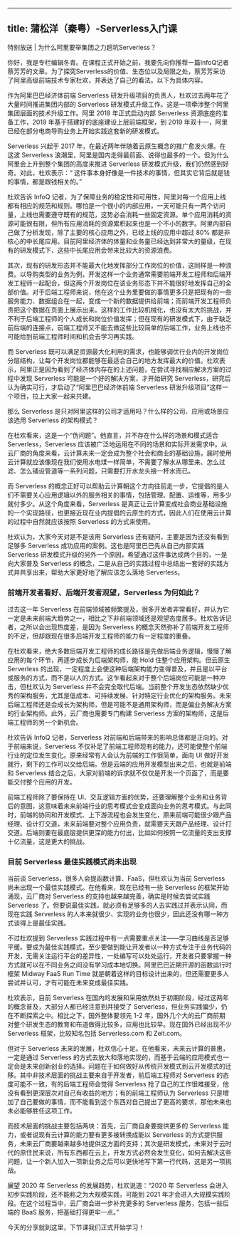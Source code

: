 
---
title: 蒲松洋（秦粤）-Serverless入门课
---

特别放送 | 为什么阿里要举集团之力趟坑Serverless？

你好，我是专栏编辑冬青。在课程正式开始之前，我要先向你推荐一篇InfoQ记者蔡芳芳的文章。为了探究Serverless的价值、生态位以及局限之处，蔡芳芳采访了阿里高级前端技术专家杜欢，并表达了自己的看法。以下为具体内容。

作为阿里巴巴经济体前端 Serverless 研发升级项目的负责人，杜欢过去两年花了大量时间推进集团内部的 Serverless 研发模式升级工作。这是一项牵涉整个阿里集团层面的技术升级工作。阿里 2018 年正式启动内部 Serverless 资源底座的准备工作，2019 年基于搭建好的底座建设上层前端框架，到 2019 年双十一，阿里已经在部分电商导购业务上开始实践这套新的研发模式。

Serverless 兴起于 2017 年，在最近两年伴随着云原生概念的推广愈发火爆。在这波 Serverless 浪潮里，阿里是国内走得最前面、说得也最多的一个。但为什么阿里会上升到整个集团的高度来推进 Serverless 研发模式升级，我们仍然感到好奇。对此，杜欢表示：“ 这件事本身好像是一件技术的事情，但其实它背后就是钱的事情，都是跟钱相关的。”

杜欢告诉 InfoQ 记者，为了保障业务的稳定性和可用性，阿里对每一个应用上线都有相应的规范和规则。哪怕是一个很小的内部应用，一天可能只有一两个访问量，上线也需要遵守既有的规范，这势必会消耗一些固定资源。单个应用消耗的资源可能很有限，但所有应用消耗的资源累积起来也是一个不小的数字。阿里内部自己做了分析发现，除了主要的核心应用之外，已经上线的应用中超过 80\% 都是非核心的中长尾应用。目前阿里经济体的体量和业务量已经达到非常大的量级，在现有的研发模式下，这些中长尾应用会带来比较大的资源浪费。

<!-- [[[read_end]]] -->

其次，现有的研发形态并不能最大化地发挥部分工作岗位的价值，这同样是一种浪费。以导购类型的业务为例，开发这样一个业务通常需要前端开发工程师和后端开发工程师一起配合，但这两个开发岗位在该业务形态下并不能很好地发挥自己的全部价值。对于后端工程师来说，他在这个业务里要做的事情更多只是把现有的一些服务能力、数据组合在一起，变成一个新的数据提供给前端；而前端开发工程师负责把这个数据在页面上展示出来。这样的工作比较机械化，也没有太大的挑战，并不利于后端工程师的个人成长和岗位价值发挥；但在现有的研发模式下，由于缺乏前后端的连接点，前端工程师又不能去做这些比较简单的后端工作，业务上线也不可能给到前端工程师时间和机会去学习再实践。

而 Serverless 既可以满足资源最大化利用的需求，也能够调优行业内的开发岗位分层结构，让每个开发岗位都能够在最适合自己的地方发挥最大的价值。杜欢表示，阿里正是因为看到了经济体内存在的上述问题，在尝试寻找相应解决方案的过程中发现 Serverless 可能是一个好的解决方案，才开始研究 Serverless，研究后认为确实可行，才启动了“阿里巴巴经济体前端 Serverless 研发升级项目”这样一个项目，拉上大家一起来共建。

那么 Serverless 是只对阿里这样的公司才适用吗？什么样的公司、应用或场景应该选用 Serverless 的架构模式？

在杜欢看来，这是一个“伪问题”。他直言，并不存在什么样的场景和模式适合 Serverless，Serverless 应该被广泛地运用在不同的场景和实际开发需求中。从云厂商的角度来看，云计算未来一定会成为整个社会和商业的基础设施，届时使用云计算就应该像现在我们使用水电煤一样简单，不需要了解水从哪里来、怎么过滤、怎么铺设管道等一系列问题，只需要打开水龙头接一杯水而已。

而 Serverless 的概念正好可以帮助云计算朝这个方向往前走一步，它提倡的是人们不需要关心应用逻辑以外的服务相关的事情，包括管理、配置、运维等，用多少就付多少。从这个角度来看，Serverless 是真正让云计算变成社会商业基础设施的一个实现路径，也更接近现在业内提倡的云原生的方式，因此人们在使用云计算的过程中自然就应该按照 Serverless 的方式来使用。

杜欢认为，大家今天对是不是该用 Serverless 还有疑问，主要是因为还没有看到足够多 Serverless 成功应用的案例。这也是阿里巴巴先从自己内部实践 Serverless 研发模式升级的另外一个原因，希望通过这件事达成两个目的，一是向大家普及 Serverless 的概念，二是从自己的实践过程中总结出一套好的实践方式并共享出来，帮助大家更好地了解应该怎么落地 Serverless。

### 前端开发者看好、后端开发者观望，Serverless 为何如此？

过去这一年 Serverless 在前端领域被频繁提及，很多开发者非常看好，并认为它一定是未来前端大趋势之一，相比之下非前端领域还是观望态度居多。杜欢告诉记者，之所以会出现热度差，是因为 Serverless 的概念天然弥补了前端开发工程师的不足，但却跟现在很多后端开发工程师的能力有一定程度的重叠。

在杜欢看来，绝大多数后端开发工程师的成长路径是先做后端业务逻辑，慢慢了解应用的每个环节，再逐步成长为后端架构师，能 Hold 住整个应用架构。但云原生 Serverless 的出现，一定程度上会使这种后端架构能力变得普及，并且是以平台或服务的方式，而不是以人的方式。这乍看起来对于整个后端岗位可能是一种冲击，但杜欢认为 Serverless 并不会完全取代后端。当前整个开发生态依然缺少优秀的架构服务，尤其是低成本、可持续发展、针对特定行业优化的架构服务。未来后端工程师还是会成长为架构师，但是可能不是通用架构师，而是偏业务解决方案的行业架构师。此外，云厂商也需要专门构建 Serverless 方案的架构师，这是后端工程师的另一个新机会。

杜欢告诉 InfoQ 记者，Serverless 对前端和后端带来的影响总体都是正向的。对于前端来说，Serverless 不仅补足了前端工程师现有的能力，还可能使整个前端行业的定位发生变化。原来经常有人会认为前端的工作很简单，面向 UI 做好开发就行，剩下的工作可以交给后端。但是云端的应用开发模型出来之后，也就是前端和 Serverless 结合之后，大家对前端的诉求就不仅仅是开发一个页面了，而是要能交付整个应用的开发。

前端工程师除了要保持在 UI、交互逻辑方面的优势，还要理解整个业务和业务背后的意图，这意味着未来前端行业的思考模式会变成面向业务的思考模式。与此同时，前端的协同和开发模式、上下游流程也会发生变化，原来前端可能很少跟产品经理、设计打交道，未来前端要对整个应用负责，就需要天天跟产品经理、设计打交道。后端则要在最底层提供更深的能力付出，比如如何按照一亿流量的支出支撑十亿流量，这是更大的挑战。

### 目前 Serverless 最佳实践模式尚未出现

当前谈 Serverless，很多人会提函数计算、FaaS，但杜欢认为当前 Serverless 尚未出现一个最佳实践模式。在他看来，现在已经有一些 Serverless 的框架开始涌现，云厂商对 Serverless 的支持也越来越完善，确实是时候去尝试实践 Serverless 了。但要说最佳实践，就必须有足够多的人去实践过并表示认同，而现在实践 Serverless 的人本来就很少、实现的业务也很少，因此还没有哪一种方式谈得上是最佳实践。

不过杜欢提到 Serverless 实践过程中有一点需要重点关注——学习曲线是否足够平缓。要成为最佳实践模式，至少要做到能让开发者以一种方式专注于业务代码的开发，无需关注运行平台的差异性，一处编写可以处处运行，开发者只要掌握一种方式就可以在不同业务之间没有学习成本地切换。阿里巴巴近期开源的函数运行时框架 Midway FaaS Run Time 就是朝着这样的目标设计出来的，但还需要更多人尝试并认可，才有可能在未来变成最佳实践。

杜欢表示，目前 Serverless 在国内的发展和采用依然处于初期阶段，经过这两年的概念普及，大部分人都已经注意到并接受了 Serverless，但业务实践偏少，仍在不断探索之中。相比之下，国外整体要领先 1-2 年，国外几个大的云厂商前期对整个研发生态的教育和布道做得比较多，应用也比较早。现在国外已经出现不少 Serverless 框架，比较知名包括 Serverless.com 和 Zeit.com。

但对于 Serverless 未来的发展，杜欢信心十足。在他看来，未来云计算的普惠，一定是通过 Serverless 的方式去放大和落地实现的，而基于云端的应用模式也一定会是未来创新创业的选择。问题在于如何做好从传统开发模式到云开发模式的迁移。其中非技术层面的挑战主要来自于开发者，前后端工程师对 Serverless 的态度可能不一致，有的后端工程师会觉得 Serverless 抢了自己的工作很难接受，他没有看到更深层次对自己有收益的地方；有的前端工程师认为 Serverless 只是增加了自己要做的事情，而不能看到这个东西对自己提出了更高的要求，那他未来也未必能够胜任这项工作。

而技术层面的挑战主要包括两块：首先，云厂商自身要提供更多的 Serverless 能力，或者说现有云计算的能力要有更多被转换成能以 Serverless 的方式提供服务，未来云厂商要越来越多地提供这方面的支持；其次是研发模式，未来对于云时代的原住民来说，所有东西都在云上，开发方式必然会发生变化，如何去解决这些问题，让一个新人加入一项新业务之后可以更快地写下第一行代码，这是另一项挑战。

展望 2020 年 Serverless 的发展趋势，杜欢说道：“2020 年 Serverless 会进入初步实践阶段，还不能称之为大规模实践，可能到 2021 年才会进入大规模实践阶段。在这个过程当中，云厂商会进一步补充更多的 Serverless 服务，包括一些后端的 BaaS 服务，把基础打得更牢一点。”

今天的分享就到这里，下节课我们正式开始学习！
    